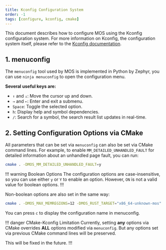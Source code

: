 ```yaml
---
title: Kconfig Configuration System
order: -1
tags: [configure, kconfig, cmake]
---
```


This document describes how to configure MOS using the Kconfig configuration system. For more information on Kconfig, the configuration system itself, please refer to the [Kconfig documentation](https://www.kernel.org/doc/html/latest/kbuild/kconfig.html).

## 1. menuconfig

The `menuconfig` tool used by MOS is implemented in Python by Zephyr, you can use `ninja menuconfig` to open the
configuration menu.

**Several useful keys are:**

- `↑` and `↓`: Move the cursor up and down.
- `→` and `←`: Enter and exit a submenu.
- `Space`: Toggle the selected option.
- `h`: Display help and symbol dependencies.
- `/`: Search for a symbol, the search result list updates in real-time.

## 2. Setting Configuration Options via CMake

All parameters that can be set via `menuconfig` can also be set via CMake command lines. For example, to enable
`MM_DETAILED_UNHANDLED_FAULT` for detailed information about an unhandled page fault, you can run:

```bash
cmake . -DMOS_MM_DETAILED_UNHANDLED_FAULT=y
```

!!! warning Boolean Options
The configuration options are case-insensitive, so you can use either `y` or `Y` to enable an option.
However, `ON` is not a valid value for boolean options.
!!!

Non-boolean options are also set in the same way:

```bash
cmake . -DMOS_MAX_MEMREGIONS=12 -DMOS_RUST_TARGET="x86_64-unknown-mos"
```

You can press `c` to display the configuration name in menuconfig.

!!! danger CMake-Kconfig Limitation
Currently, setting **any** options via CMake overrides **ALL** options modified via `menuconfig`.
But any options set via previous CMake command lines will be preserved.

This will be fixed in the future.
!!!
